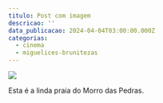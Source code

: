 ```yaml
---
titulo: Post com imagem
descricao: ''
data_publicacao: 2024-04-04T03:00:00.000Z
categorias:
  - cinema
  - miguelices-brunitezas
---
```


![](/images/content/Morro-das-Pedras.jpg)

Esta é a linda praia do Morro das Pedras.
